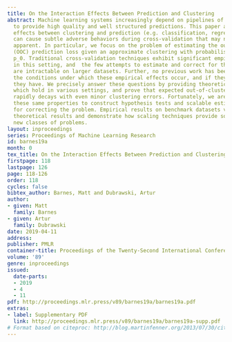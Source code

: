 ```yaml
---
title: On the Interaction Effects Between Prediction and Clustering
abstract: Machine learning systems increasingly depend on pipelines of multiple algorithms
  to provide high quality and well structured predictions. This paper argues interaction
  effects between clustering and prediction (e.g. classification, regression) algorithms
  can cause subtle adverse behaviors during cross-validation that may not be initially
  apparent. In particular, we focus on the problem of estimating the out-of-cluster
  (OOC) prediction loss given an approximate clustering with probabilistic error rate
  p_0. Traditional cross-validation techniques exhibit significant empirical bias
  in this setting, and  the few attempts to estimate and correct for these effects
  are intractable on larger datasets. Further, no previous work has been able to characterize
  the conditions under which these empirical effects occur, and if they do, what properties
  they have. We precisely answer these questions by providing theoretical properties
  which hold in various settings, and prove that expected out-of-cluster loss behavior
  rapidly decays with even minor clustering errors. Fortunately, we are able to leverage
  these same properties to construct hypothesis tests and scalable estimators necessary
  for correcting the problem. Empirical results on benchmark datasets validate our
  theoretical results and demonstrate how scaling techniques provide solutions to
  new classes of problems.
layout: inproceedings
series: Proceedings of Machine Learning Research
id: barnes19a
month: 0
tex_title: On the Interaction Effects Between Prediction and Clustering
firstpage: 118
lastpage: 126
page: 118-126
order: 118
cycles: false
bibtex_author: Barnes, Matt and Dubrawski, Artur
author:
- given: Matt
  family: Barnes
- given: Artur
  family: Dubrawski
date: 2019-04-11
address: 
publisher: PMLR
container-title: Proceedings of the Twenty-Second International Conference on Artificial Intelligence and Statistics
volume: '89'
genre: inproceedings
issued:
  date-parts:
  - 2019
  - 4
  - 11
pdf: http://proceedings.mlr.press/v89/barnes19a/barnes19a.pdf
extras:
- label: Supplementary PDF
  link: http://proceedings.mlr.press/v89/barnes19a/barnes19a-supp.pdf
# Format based on citeproc: http://blog.martinfenner.org/2013/07/30/citeproc-yaml-for-bibliographies/
---
```

